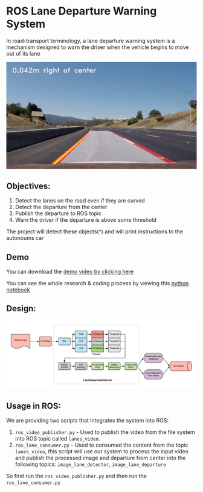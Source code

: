 # ROS Lane Departure Warning System
In road-transport terminology, a lane departure warning system is a mechanism designed to warn the driver when the vehicle begins to move out of its lane

![](output.jpg)

## Objectives:
  1) Detect the lanes on the road even if they are curved
  2) Detect the departure from the center
  3) Publish the departure to ROS topic
  4) Warn the driver if the departure is above some threshold
  
The project will detect these objects(^) and will print instructions to the autonoums car

## Demo
You can download the [demo video by clicking here](teaser_video.mp4)

You can see the whole research & coding process by viewing this [python notebook](research.ipynb)

## Design:
![](design.png)


## Usage in ROS:

We are providing two scripts that integrates the system into ROS:
1) `ros_video_publisher.py` - Used to publish the video from the file system into ROS topic called `lanes_video`.
2) `ros_lane_consumer.py` - Used to consumed the content from the topic `lanes_video`, this script will use our system to process the input video and publish the processed image and departure from center into the following topics: `image_lane_detector`, `image_lane_departure`


So first run the `ros_video_publisher.py` and then run the `ros_lane_consumer.py`